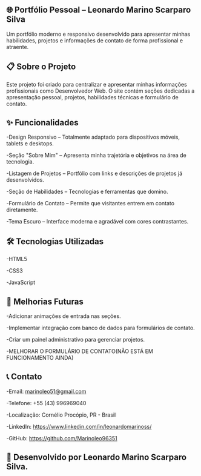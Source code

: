 ## 🌐 Portfólio Pessoal – Leonardo Marino Scarparo Silva
Um portfólio moderno e responsivo desenvolvido para apresentar minhas habilidades, projetos e informações de contato de forma profissional e atraente.


## 📋 Sobre o Projeto
Este projeto foi criado para centralizar e apresentar minhas informações profissionais como Desenvolvedor Web. O site contém seções dedicadas a apresentação pessoal, projetos, habilidades técnicas e formulário de contato.

## ✨ Funcionalidades
  -Design Responsivo – Totalmente adaptado para dispositivos móveis, tablets e desktops.
  
  -Seção "Sobre Mim" – Apresenta minha trajetória e objetivos na área de tecnologia.
  
  -Listagem de Projetos – Portfólio com links e descrições de projetos já desenvolvidos.
  
  -Seção de Habilidades – Tecnologias e ferramentas que domino.
  
  -Formulário de Contato – Permite que visitantes entrem em contato diretamente.
  
  -Tema Escuro – Interface moderna e agradável com cores contrastantes.
  

## 🛠 Tecnologias Utilizadas
  -HTML5

  -CSS3

  -JavaScript

## 📌 Melhorias Futuras
  -Adicionar animações de entrada nas seções.

  -Implementar integração com banco de dados para formulários de contato.

  -Criar um painel administrativo para gerenciar projetos.

  -MELHORAR O FORMULÁRIO DE CONTATO(NÃO ESTÁ EM FUNCIONAMENTO AINDA)


## 📞 Contato
  -Email: marinoleo51@gmail.com

  -Telefone: +55 (43) 996969040

  -Localização: Cornélio Procópio, PR - Brasil

  -LinkedIn: https://www.linkedin.com/in/leonardomarinoss/

  -GitHub: https://github.com/Marinoleo96351

## 📌 Desenvolvido por Leonardo Marino Scarparo Silva.





